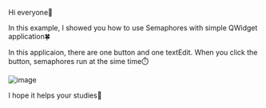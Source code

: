 Hi everyone:blowfish:

In this example, I showed you how to use Semaphores with simple QWidget application:four_leaf_clover:	

In this applicaion, there are one button and one textEdit. When you click the button, semaphores run at the sime time:stopwatch:

![image](https://user-images.githubusercontent.com/91613858/219577248-77bcf0f9-5e6c-4dc6-81d5-e688b2aeac82.png)

I hope it helps your studies:butterfly:	
